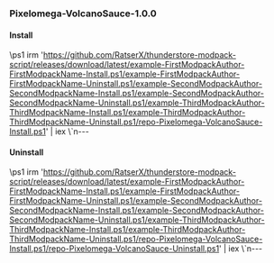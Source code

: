 
### Pixelomega-VolcanoSauce-1.0.0
#### Install
\\ps1
irm 'https://github.com/RatserX/thunderstore-modpack-script/releases/download/latest/example-FirstModpackAuthor-FirstModpackName-Install.ps1/example-FirstModpackAuthor-FirstModpackName-Uninstall.ps1/example-SecondModpackAuthor-SecondModpackName-Install.ps1/example-SecondModpackAuthor-SecondModpackName-Uninstall.ps1/example-ThirdModpackAuthor-ThirdModpackName-Install.ps1/example-ThirdModpackAuthor-ThirdModpackName-Uninstall.ps1/repo-Pixelomega-VolcanoSauce-Install.ps1' | iex
\\\`n---
#### Uninstall
\\ps1
irm 'https://github.com/RatserX/thunderstore-modpack-script/releases/download/latest/example-FirstModpackAuthor-FirstModpackName-Install.ps1/example-FirstModpackAuthor-FirstModpackName-Uninstall.ps1/example-SecondModpackAuthor-SecondModpackName-Install.ps1/example-SecondModpackAuthor-SecondModpackName-Uninstall.ps1/example-ThirdModpackAuthor-ThirdModpackName-Install.ps1/example-ThirdModpackAuthor-ThirdModpackName-Uninstall.ps1/repo-Pixelomega-VolcanoSauce-Install.ps1/repo-Pixelomega-VolcanoSauce-Uninstall.ps1' | iex
\\\`n---

